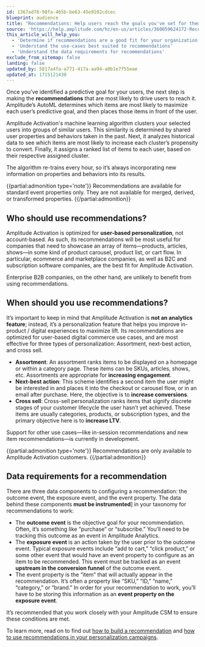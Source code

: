 ```yaml
---
id: 1367ad78-90fa-465b-be63-45e9102cdcec
blueprint: audience
title: "Recommendations: Help users reach the goals you've set for them"
source: 'https://help.amplitude.com/hc/en-us/articles/360059624172-Recommendations-Help-users-reach-the-goals-you-ve-set-for-them'
this_article_will_help_you:
  - 'Determine if recommendations are a good fit for your organization'
  - 'Understand the use-cases best suited to recommendations'
  - 'Understand the data requirements for recommendations'
exclude_from_sitemap: false
landing: false
updated_by: 5817a4fa-a771-417a-aa94-a0b1e7f55eae
updated_at: 1715121430
---
```

Once you’ve identified a predictive goal for your users, the next step is making the **recommendations** that are most likely to drive users to reach it. Amplitude’s AutoML determines which items are most likely to maximize each user’s predictive goal, and then places those items in front of the user.

Amplitude Activation's machine learning algorithm clusters your selected users into groups of similar users. This similarity is determined by shared user properties and behaviors taken in the past. Next, it analyzes historical data to see which items are most likely to increase each cluster’s propensity to convert. Finally, it assigns a ranked list of items to each user, based on their respective assigned cluster.

The algorithm re-trains every hour, so it’s always incorporating new information on properties and behaviors into its results.

{{partial:admonition type='note'}}
Recommendations are available for standard event properties only. They are not available for merged, derived, or transformed properties.
{{/partial:admonition}}

## Who should use recommendations?

Amplitude Activation is optimized for **user-based personalization**, not account-based. As such, its recommendations will be most useful for companies that need to showcase an array of items—products, articles, shows—in some kind of product carousel, product list, or cart flow. In particular, ecommerce and marketplace companies, as well as B2C and subscription software companies, are the best fit for Amplitude Activation.

Enterprise B2B companies, on the other hand, are unlikely to benefit from using recommendations.

## When should you use recommendations?

It’s important to keep in mind that Amplitude Activation is **not an analytics feature**; instead, it’s a personalization feature that helps you improve in-product / digital experiences to maximize lift. Its recommendations are optimized for user-based digital commerce use cases, and are most effective for three types of personalization: Assortment, next-best action, and cross sell.

* **Assortment**: An assortment ranks items to be displayed on a homepage or within a category page. These items can be SKUs, articles, shows, etc. Assortments are appropriate for **increasing engagement**.
* **Next-best action**: This scheme identifies a second item the user might be interested in and places it into the checkout or carousel flow, or in an email after purchase. Here, the objective is to **increase conversions**.
* **Cross sell**: Cross-sell personalization ranks items that signify discrete stages of your customer lifecycle the user hasn’t yet achieved. These items are usually categories, products, or subscription types, and the primary objective here is to **increase LTV**.

Support for other use cases—like in-session recommendations and new item recommendations—is currently in development.

{{partial:admonition type='note'}}
Recommendations are only available to Amplitude Activation customers.
{{/partial:admonition}}

## Data requirements for a recommendation

There are three data components to configuring a recommendation: the outcome event, the exposure event, and the event property. The data behind these components **must be instrumented**] in your taxonomy for recommendations to work:

* The **outcome event** is the objective goal for your recommendation. Often, it’s something like “purchase” or “subscribe.” You’ll need to be tracking this outcome as an event in Amplitude Analytics.
* The **exposure event** is an action taken by the user prior to the outcome event. Typical exposure events include “add to cart,” “click product,” or some other event that would have an event property to configure as an item to be recommended. This event must be tracked as an event **upstream in the conversion funnel** of the outcome event.
* The event property is the “item” that will actually appear in the recommendation. It’s often a property like “SKU,” “ID,” “name,” “category,” or “brand.” In order for your recommendation to work, you’ll have to be storing this information as an **event property on the exposure event**.

It’s recommended that you work closely with your Amplitude CSM to ensure these conditions are met.

To learn more, read on to find out [how to build a recommendation](/docs/cdp/audiences/recommendations-build) and [how to use recommendations in your personalization campaigns](/docs/cdp/audiences/recommendations-use).
